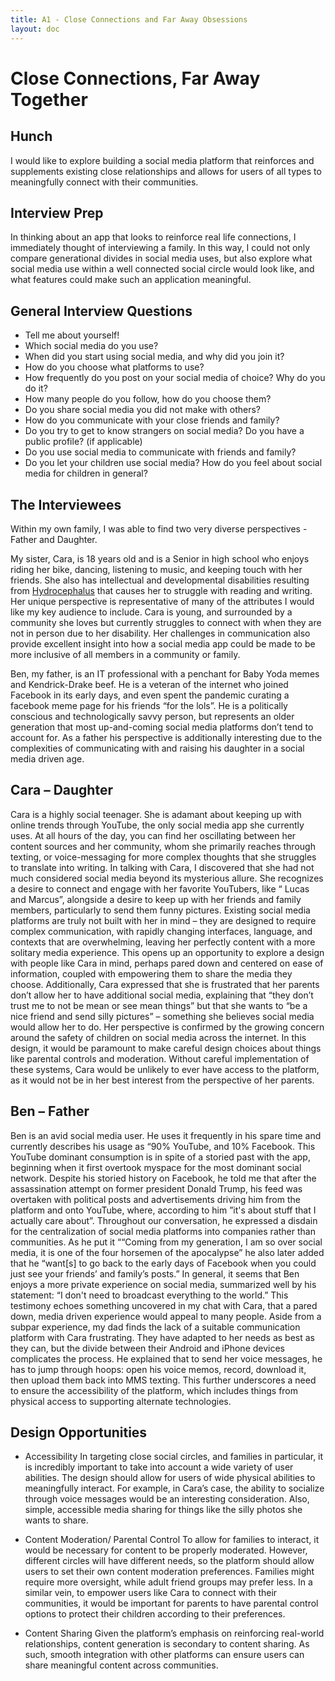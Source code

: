 ```yaml
---
title: A1 - Close Connections and Far Away Obsessions
layout: doc
---
```


# Close Connections, Far Away Together


## Hunch

I would like to explore building a social media platform that reinforces and supplements existing close relationships and allows for users of all types to meaningfully connect with their communities. 

## Interview Prep

In thinking about an app that looks to reinforce real life connections, I immediately thought of interviewing a family. In this way, I could not only compare generational divides in social media uses, but also explore what social media use within a well connected social circle would look like, and what features could make such an application meaningful. 

## General Interview Questions

- Tell me about yourself!
- Which social media do you use?
- When did you start using social media, and why did you join it?
- How do you choose what platforms to use?
- How frequently do you post on your social media of choice? Why do you do it?
- How many people do you follow, how do you choose them?
- Do you share social media you did not make with others?
- How do you communicate with your close friends and family?
- Do you try to get to know strangers on social media? Do you have a public profile? (if applicable)
- Do you use social media to communicate with friends and family?
- Do you let your children use social media? How do you feel about social media for children in general?

## The Interviewees

Within my own family, I was able to find two very diverse perspectives - Father and Daughter. 

My sister, Cara, is 18 years old and is a Senior in high school who enjoys riding her bike, dancing, listening to music, and keeping touch with her friends. She also has intellectual and developmental disabilities resulting from [Hydrocephalus](https://www.ninds.nih.gov/health-information/disorders/hydrocephalus) that causes her to struggle with reading and writing. Her unique perspective is representative of many of the attributes I would like my key audience to include. Cara is young, and surrounded by a community she loves but currently struggles to connect with when they are not in person due to her disability. Her challenges in communication also provide excellent insight into how a social media app could be made to be more inclusive of all members in a community or family.

Ben, my father, is an IT professional with a penchant for Baby Yoda memes and Kendrick-Drake beef. He is a veteran of the internet who joined Facebook in its early days, and even spent the pandemic curating a facebook meme page for his friends “for the lols”. He is a politically conscious and technologically savvy person, but represents an older generation that most up-and-coming social media platforms don’t tend to account for. As a father his perspective is additionally interesting due to the complexities of communicating with and raising his daughter in a social media driven age.

## Cara – Daughter

Cara is a highly social teenager. She is adamant about keeping up with online trends through YouTube, the only social media app she currently uses. At all hours of the day, you can find her oscillating between her content sources and her community, whom she primarily reaches through texting, or voice-messaging for more complex thoughts that she struggles to translate into writing. In talking with Cara, I discovered that she had not much considered social media beyond its mysterious allure. She recognizes a desire to connect and engage with her favorite YouTubers, like “ Lucas and Marcus”, alongside a desire to keep up with her friends and family members, particularly to send them funny pictures. Existing social media platforms are truly not built with her in mind – they are designed to require complex communication, with rapidly changing interfaces, language, and contexts that are overwhelming, leaving her perfectly content with a more solitary media experience. This opens up an opportunity to explore a design with people like Cara in mind, perhaps pared down and centered on ease of information, coupled with empowering them to share the media they choose.  Additionally, Cara expressed that she is frustrated that her parents don’t allow her to have additional social media, explaining that “they don’t trust me to not be mean or see mean things” but that she wants to “be a nice friend and send silly pictures” – something she believes social media would allow her to do. Her perspective is confirmed by the growing concern around the safety of children on social media across the internet. In this design, it would be paramount to make careful design choices about things like parental controls and moderation. Without careful implementation of these systems, Cara would be unlikely to ever have access to the platform, as it would not be in her best interest from the perspective of her parents.

## Ben – Father

Ben is an avid social media user. He uses it frequently in his spare time and currently describes his usage as “90% YouTube, and 10% Facebook. This YouTube dominant consumption is in spite of a storied past with the app, beginning when it first overtook myspace for the most dominant social network. Despite his storied history on Facebook, he told me that after the assassination attempt on former president Donald Trump, his feed was overtaken with political posts and advertisements driving him from the platform and onto YouTube, where, according to him ”it's about stuff that I actually care about”.
Throughout our conversation, he expressed a disdain for the centralization of social media platforms into companies rather than communities. As he put it ““Coming from my generation, I am so over social media, it is one of the four horsemen of the apocalypse” he also later added that he “want[s] to go back to the early days of Facebook when you could just see your friends’ and family’s posts.” In general, it seems that Ben enjoys a more private experience on social media, summarized well by his statement: “I don't need to broadcast everything to the world.” This testimony echoes  something uncovered in my chat with Cara, that a pared down, media driven experience would appeal to many people. 
Aside from a subpar experience, my dad finds the lack of a suitable communication platform with Cara frustrating. They have adapted to her needs as best as they can, but the divide between their Android and iPhone devices complicates the process. He explained that to send her voice messages, he has to jump through hoops: open his voice memos, record, download it, then upload them back into MMS texting. This further underscores a need to ensure the accessibility of the platform, which includes things from physical access to supporting alternate technologies.

## Design Opportunities

- Accessibility
	In targeting close social circles, and families in particular, it is incredibly important to take into account a wide variety of user abilities. The design should allow for users of wide physical abilities to meaningfully interact. For example, in Cara’s case, the ability to socialize through voice messages would be an interesting consideration. Also, simple, accessible media sharing for things like the silly photos she wants to share.

- Content Moderation/ Parental Control
	To allow for families to interact, it would be necessary for content to be properly moderated. However, different circles will have different needs, so the platform should allow users to set their own content moderation preferences. Families might require more oversight, while adult friend groups may prefer less. In a similar vein, to empower users like Cara to connect with their communities, it would be important for parents to have parental control options to protect their children according to their preferences.

- Content Sharing
	Given the platform’s emphasis on reinforcing real-world relationships, content generation is secondary to content sharing. As such, smooth integration with other platforms can ensure users can share meaningful content across communities. 



